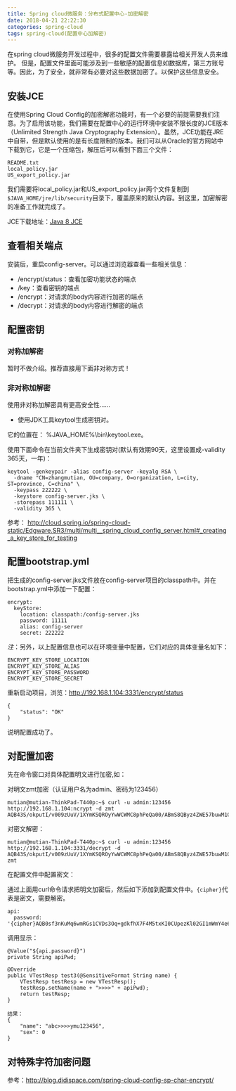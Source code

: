 ```yaml
---
title: Spring cloud微服务：分布式配置中心-加密解密
date: 2018-04-21 22:22:30
categories: spring-cloud
tags: spring-cloud(配置中心加解密)
---
```


在spring cloud微服务开发过程中，很多的配置文件需要暴露给相关开发人员来维护。
但是，配置文件里面可能涉及到一些敏感的配置信息如数据库，第三方账号等。因此，为了安全，就非常有必要对这些数据加密了。以保护这些信息安全。


## 安装JCE

在使用Spring Cloud Config的加密解密功能时，有一个必要的前提需要我们注意。为了启用该功能，我们需要在配置中心的运行环境中安装不限长度的JCE版本（Unlimited Strength Java Cryptography Extension）。虽然，JCE功能在JRE中自带，但是默认使用的是有长度限制的版本。我们可以从Oracle的官方网站中下载到它，它是一个压缩包，解压后可以看到下面三个文件：

    README.txt
    local_policy.jar
    US_export_policy.jar

我们需要将local_policy.jar和US_export_policy.jar两个文件复制到`$JAVA_HOME/jre/lib/security`目录下，覆盖原来的默认内容。到这里，加密解密的准备工作就完成了。

JCE下载地址：[Java 8 JCE](http://www.oracle.com/technetwork/java/javase/downloads/jce8-download-2133166.html)

## 查看相关端点

安装后，重启config-server。可以通过浏览器查看一些相关信息：

- /encrypt/status：查看加密功能状态的端点
- /key：查看密钥的端点
- /encrypt：对请求的body内容进行加密的端点
- /decrypt：对请求的body内容进行解密的端点

## 配置密钥

### 对称加解密

暂时不做介绍。推荐直接用下面非对称方式！

### 非对称加解密

使用非对称加解密具有更高安全性……

- 使用JDK工具keytool生成密钥对。

它的位置在： %JAVA_HOME%\bin\keytool.exe。

使用下面命令在当前文件夹下生成密钥对(默认有效期90天，这里设置成-validity 365天，一年)：

    keytool -genkeypair -alias config-server -keyalg RSA \ 
      -dname "CN=zhangmutian, OU=company, O=organization, L=city, ST=province, C=china" \
      -keypass 222222 \
      -keystore config-server.jks \
      -storepass 111111 \
      -validity 365 \

参考：
http://cloud.spring.io/spring-cloud-static/Edgware.SR3/multi/multi__spring_cloud_config_server.html#_creating_a_key_store_for_testing

## 配置bootstrap.yml

把生成的config-server.jks文件放在config-server项目的classpath中。并在bootstrap.yml中添加一下配置：

    encrypt:
      keyStore:
        location: classpath:/config-server.jks
        password: 11111
        alias: config-server
        secret: 222222

*注*：另外，以上配置信息也可以在环境变量中配置，它们对应的具体变量名如下：

    ENCRYPT_KEY_STORE_LOCATION
    ENCRYPT_KEY_STORE_ALIAS
    ENCRYPT_KEY_STORE_PASSWORD
    ENCRYPT_KEY_STORE_SECRET
    
重新启动项目，浏览：http://192.168.1.104:3331/encrypt/status  

    {
        "status": "OK"
    }
    
说明配置成功了。

## 对配置加密

先在命令窗口对具体配置明文进行加密,如：

对明文zmt加密（认证用户名为admin、密码为123456）

    mutian@mutian-ThinkPad-T440p:~$ curl -u admin:123456 http://192.168.1.104:ncrypt -d zmt
    AQB43S/okputI/v009zUuV/1XYmKSQROyYwWCWMC8phPeQa00/ABmS8QByz4ZWE57buwM1GIQ9lkmh8Yafgy6QUryq/XJk/oIck1zuN6M7IMepAFaJE4J8i4y5/LdH5h6gpfW06MeSiQbjg+393ztnDH37lWakfxEJ5yNtevXbV/LQC6u8bPvd/4riDHmgJYq8d7INJZKh4Y9TX+5a9a2YGivTuhn+qHruOylP43eMiK0EuUkmJF3B2zD6t8CWu5M84vnHjDVLFGmLuK3xfRpmG83ofl+86XjgdE+TlqcId+hRpfD28ELluU4Oc/N7ujNZAmKa2OtK0jve7oz27dQnrMDh5n6qkGAIcjNoeHLa7EgkP9XEargjGLkaXewHME56Q=  
    
对密文解密：

    mutian@mutian-ThinkPad-T440p:~$ curl -u admin:123456 http://192.168.1.104:3331/decrypt -d AQB43S/okputI/v009zUuV/1XYmKSQROyYwWCWMC8phPeQa00/ABmS8QByz4ZWE57buwM1GIQ9lkmh8Yafgy6QUryq/XJk/oIck1zuN6M7IMepAFaJE4J8i4y5/LdH5h6gpfW06MeSiQbjg+393ztnDH37lWakfxEJ5yNtevXbV/LQC6u8bPvd/4riDHmgJYq8d7INJZKh4Y9TX+5a9a2YGivTuhn+qHruOylP43eMiK0EuUkmJF3B2zD6t8CWu5M84vnHjDVLFGmLuK3xfRpmG83ofl+86XjgdE+TlqcId+hRpfD28ELluU4Oc/N7ujNZAmKa2OtK0jve7oz27dQnrMDh5n6qkGAIcjNoeHLa7EgkP9XEargjGLkaXewHME56Q=
    zmt   
    
在配置文件中配置密文：

通过上面用curl命令请求把明文加密后，然后如下添加到配置文件中。`{cipher}`代表是密文，需要解密。

    api:
      password: '{cipher}AQB0sf3nKuMq6wmRGs1CVDs3Oq+gdkfhX7F4M5txKI0CUpezKl02GI1mWmY4e6Ch/tI0UP9KRLv5VADrF8qESSPrZjD+uQR+op/N1hEZmKOMS/BpgipudiskeuifHPk2ffscN6pJns4VrfRwW3Io9yyOJ0/mAQxD46IcppraE2Z4gwplLvRU0U7pLB2mxpBqhi24ZKUW3MHRRD5rF4AMyXQw9SEyfyXYWpBGxSgMGfeV/TU4d4DVSYy8Y7Ji0Rf41m/59V24bjjYaJL2B77+WLyKlGHlV/hfrCOcz45NgqS00TGjNfieO1DlWHZi/YvYN4UUF0InRFI2gnGzWumEnJSYhHWqO3hdVr9mO+BI8DskngMGapYQrJVc7Pdpo27h3Io='

调用显示：

    @Value("${api.password}")
    private String apiPwd;

    @Override
    public VTestResp test3(@SensitiveFormat String name) {
        VTestResp testResp = new VTestResp();
        testResp.setName(name + ">>>>" + apiPwd);
        return testResp;
    }
    
    结果：
    {
        "name": "abc>>>>ymu123456",
        "sex": 0
    }
    
## 对特殊字符加密问题

参考：http://blog.didispace.com/spring-cloud-config-sp-char-encrypt/         
